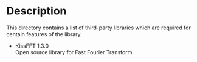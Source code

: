 # Description    
This directory contains a list of third-party libraries which are required for centain features of the library.
   
- KissFFT 1.3.0     
Open source library for Fast Fourier Transform.

